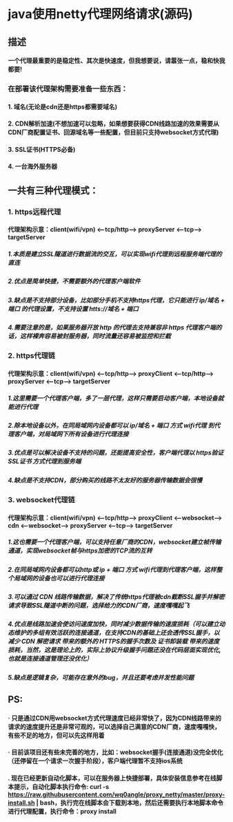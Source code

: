 # java使用netty代理网络请求(源码)

## 描述

#### 一个代理最重要的是稳定性、其次是快速度，但我想要说，请嚣张一点，稳和快我都要!

### 在部署该代理架构需要准备一些东西：

#### 1. 域名(无论是cdn还是https都需要域名)

#### 2. CDN解析加速(不想加速可以忽略，如果想要获得CDN线路加速的效果需要从CDN厂商配置证书、回源域名等一些配置，但目前只支持websocket方式代理)

#### 3. SSL证书(HTTPS必备)

#### 4. 一台海外服务器

## 一共有三种代理模式：

### 1. https远程代理

#### 代理架构示意：client(wifi/vpn) <--tcp/http--> proxyServer <--tcp--> targetServer 

##### 1.本质是建立SSL隧道进行数据流的交互，可以实现wifi代理到远程服务端代理的直连

##### 2.优点是简单快捷，不需要额外的代理客户端软件

##### 3.缺点是不支持部分设备，比如部分手机不支持https代理，它只能进行 ip/域名 + 端口 的代理设置，不支持设置 htts://域名 + 端口

##### 4.需要注意的是，如果服务器开放 http 的代理去支持兼容非 https 代理客户端的话，这样裸奔容易被封服务器，同时流量还容易被监控和拦截

### 2. https代理链

#### 代理架构示意：client(wifi/vpn) <--tcp/http--> proxyClient <--tcp/http--> proxyServer <--tcp--> targetServer 

##### 1.这里需要一个代理客户端，多了一层代理，这样只需要启动客户端，本地设备就能进行代理

##### 2.除本地设备以外，在同局域网内设备都可以 ip/域名 + 端口 方式 wifi代理 到代理客户端，对局域网下所有设备进行代理连接

##### 3.优点是可以解决设备不支持的问题，还能提高安全性，客户端代理以 https验证SSL证书 方式代理到服务端

##### 4.缺点是不支持CDN，部分购买的线路不太友好的服务器传输数据会很慢

### 3. websocket代理链

#### 代理架构示意：client(wifi/vpn) <--tcp/http--> proxyClient <--websocket--> cdn <--websocket--> proxyServer <--tcp--> targetServer 

##### 1.这也需要一个代理客户端，可以支持任意厂商的CDN，websocket建立帧传输通道，实现websocket帧与https加密的TCP流的互转

##### 2.在同局域网内设备都可以http或 ip + 端口 方式 wifi代理到代理客户端，这样整个局域网的设备也可以进行代理连接

##### 3.可以通过 CDN  线路传输数据，解决了传统https代理被cdn截断SSL握手并解密请求导致SSL隧道中断的问题，选择给力的CDN厂商，速度嘎嘎起飞

##### 4.优点是线路加速会使访问速度加快，同时减少数据传输的速度损耗（可以建立动态维护的多组有效活跃的连接通道，在支持CDN的基础上还会透传SSL握手，以减少 CDN 解密请求 带来的额外的 HTTPS的握手次数及 证书卸装载 带来的速度损耗，当然，这是理论上的，实际上协议升级握手问题还没在代码层面实现优化,也就是连接通道管理还没优化）

##### 5.缺点是逻辑复杂，可能存在意外的bug，并且还要考虑并发性能问题


## PS:

#### · 只是通过CDN用websocket方式代理速度已经非常快了，因为CDN线路带来的请求的速度提升还是非常可观的，可以选择自己满意的CDN厂商，速度嘎嘎快，有些不足的地方，但可以先这样用着

#### · 目前该项目还有些未完善的地方，比如：websocket握手(连接通道)没完全优化（还停留在一个请求一次握手阶段），客户端代理暂不支持ios系统

#### . 现在已经更新自动化脚本，可以在服务器上快捷部署，具体安装信息参考在线脚本提示，自动化脚本执行命令: curl -s https://raw.githubusercontent.com/wq0angle/proxy_netty/master/proxy-install.sh | bash，执行完在线脚本会下载到本地，然后还需要执行本地脚本命令进行代理配置，执行命令：proxy install

